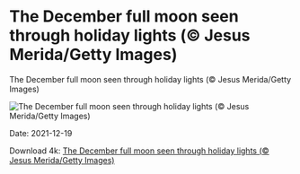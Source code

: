# The December full moon seen through holiday lights (© Jesus Merida/Getty Images)

The December full moon seen through holiday lights (© Jesus Merida/Getty Images)

![The December full moon seen through holiday lights (© Jesus Merida/Getty Images)](https://bing.com/th?id=OHR.MoonBeforeYule_EN-US1324527438_UHD.jpg&w=1024&h=576)

Date: 2021-12-19

Download 4k: [The December full moon seen through holiday lights (© Jesus Merida/Getty Images)](https://bing.com/th?id=OHR.MoonBeforeYule_EN-US1324527438_UHD.jpg)

